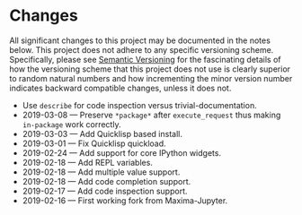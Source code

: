 # Changes

All significant changes to this project may be documented in the notes below.
This project does not adhere to any specific versioning scheme. Specifically,
please see [Semantic Versioning](http://semver.org/) for the fascinating details
of how the versioning scheme that this project does not use is clearly superior
to random natural numbers and how incrementing the minor version number
indicates backward compatible changes, unless it does not.

- Use `describe` for code inspection versus trivial-documentation.
- 2019-03-08 &mdash; Preserve `*package*` after `execute_request` thus making
  `in-package` work correctly.
- 2019-03-03 &mdash; Add Quicklisp based install.
- 2019-03-01 &mdash; Fix Quicklisp quickload.
- 2019-02-24 &mdash; Add support for core IPython widgets.
- 2019-02-18 &mdash; Add REPL variables.
- 2019-02-18 &mdash; Add multiple value support.
- 2019-02-18 &mdash; Add code completion support.
- 2019-02-17 &mdash; Add code inspection support.
- 2019-02-16 &mdash; First working fork from Maxima-Jupyter.
